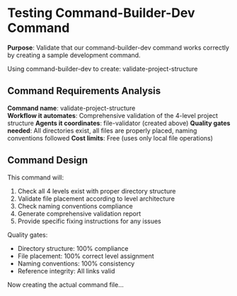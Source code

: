# Testing Command-Builder-Dev Command

**Purpose**: Validate that our command-builder-dev command works correctly by creating a sample development command.

Using command-builder-dev to create: validate-project-structure

## Command Requirements Analysis

**Command name**: validate-project-structure  
**Workflow it automates**: Comprehensive validation of the 4-level project structure
**Agents it coordinates**: file-validator (created above)
**Quality gates needed**: All directories exist, all files are properly placed, naming conventions followed
**Cost limits**: Free (uses only local file operations)

## Command Design

This command will:
1. Check all 4 levels exist with proper directory structure
2. Validate file placement according to level architecture
3. Check naming conventions compliance
4. Generate comprehensive validation report
5. Provide specific fixing instructions for any issues

Quality gates:
- Directory structure: 100% compliance
- File placement: 100% correct level assignment  
- Naming conventions: 100% consistency
- Reference integrity: All links valid

Now creating the actual command file...